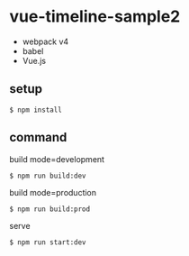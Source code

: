 # vue-timeline-sample2

- webpack v4
- babel
- Vue.js

## setup

```
$ npm install
```

## command

build mode=development

```
$ npm run build:dev
```

build mode=production

```
$ npm run build:prod
```

serve

```
$ npm run start:dev
```
